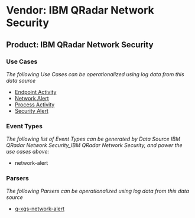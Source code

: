 Vendor: IBM QRadar Network Security
===================================
Product: IBM QRadar Network Security
------------------------------------

### Use Cases

_The following Use Cases can be operationalized using log data from this data source_

* [Endpoint Activity](../UseCases/usecase_endpoint_activity.md)
* [Network Alert](../UseCases/usecase_network_alert.md)
* [Process Activity](../UseCases/usecase_process_activity.md)
* [Security Alert](../UseCases/usecase_security_alert.md)


### Event Types

_The following list of Event Types can be generated by Data Source IBM QRadar Network Security_IBM QRadar Network Security, and power the use cases above:_

- network-alert


### Parsers

_The following Parsers can be operationalized using log data from this data source_

* [q-xgs-network-alert](../Parsers/parserContent_q-xgs-network-alert.md)
